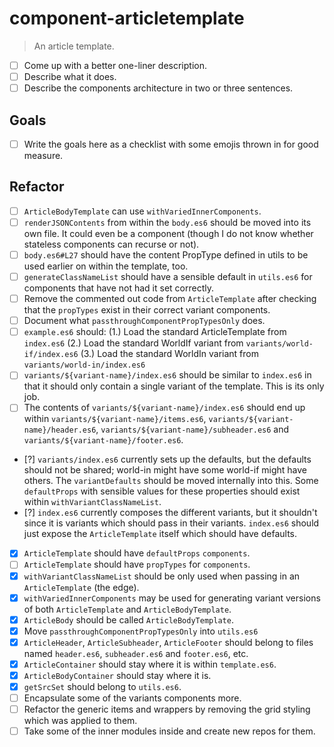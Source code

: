 # component-articletemplate
> An article template.

- [ ] Come up with a better one-liner description.
- [ ] Describe what it does.
- [ ] Describe the components architecture in two or three sentences.

## Goals

- [ ] Write the goals here as a checklist with some emojis thrown in for good measure.

## Refactor

- [ ] `ArticleBodyTemplate` can use `withVariedInnerComponents`.
- [ ] `renderJSONContents` from within the `body.es6` should be moved into its own file. It could even be a component (though I do not know whether stateless components can recurse or not).
- [ ] `body.es6#L27` should have the content PropType defined in utils to be used earlier on within the template, too.
- [ ] `generateClassNameList` should have a sensible default in `utils.es6` for components that have not had it set correctly.
- [ ] Remove the commented out code from `ArticleTemplate` after checking that the `propTypes` exist in their correct variant components.
- [ ] Document what `passthroughComponentPropTypesOnly` does.
- [ ] `example.es6` should:
      (1.) Load the standard ArticleTemplate from `index.es6`
      (2.) Load the standard WorldIf variant from `variants/world-if/index.es6`
      (3.) Load the standard WorldIn variant from `variants/world-in/index.es6`
- [ ] `variants/${variant-name}/index.es6` should be similar to `index.es6` in that it should only contain a single variant of the template. This is its only job.
- [ ] The contents of `variants/${variant-name}/index.es6` should end up within `variants/${variant-name}/items.es6`, `variants/${variant-name}/header.es6`, `variants/${variant-name}/subheader.es6` and `variants/${variant-name}/footer.es6`.
- [?] `variants/index.es6` currently sets up the defaults, but the defaults should not be shared; world-in might have some world-if might have others. The `variantDefaults` should be moved internally into this. Some `defaultProps` with sensible values for these properties should exist within `withVariantClassNameList`.
- [?] `index.es6` currently composes the different variants, but it shouldn't since it is variants which should pass in their variants. `index.es6` should just expose the `ArticleTemplate` itself which should have defaults.
- [x] `ArticleTemplate` should have `defaultProps` `components`.
- [ ] `ArticleTemplate` should have `propTypes` for `components`.
- [x] `withVariantClassNameList` should be only used when passing in an `ArticleTemplate` (the edge).
- [x] `withVariedInnerComponents` may be used for generating variant versions of both `ArticleTemplate` and `ArticleBodyTemplate`.
- [x] `ArticleBody` should be called `ArticleBodyTemplate`.
- [x] Move `passthroughComponentPropTypesOnly` into `utils.es6`
- [x] `ArticleHeader`, `ArticleSubheader`, `ArticleFooter` should belong to files named `header.es6`, `subheader.es6` and `footer.es6`, etc.
- [x] `ArticleContainer` should stay where it is within `template.es6`.
- [x] `ArticleBodyContainer` should stay where it is.
- [x] `getSrcSet` should belong to `utils.es6`.
- [ ] Encapsulate some of the variants components more.
- [ ] Refactor the generic items and wrappers by removing the grid styling which was applied to them.
- [ ] Take some of the inner modules inside and create new repos for them.
